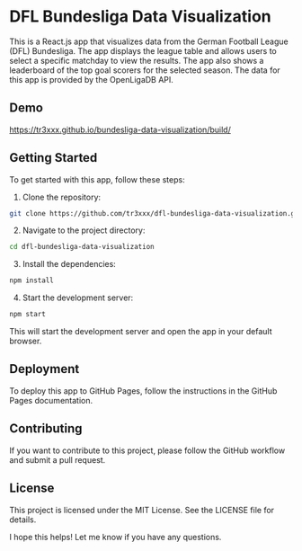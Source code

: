 # DFL Bundesliga Data Visualization

This is a React.js app that visualizes data from the German Football League (DFL) Bundesliga. The app displays the league table and allows users to select a specific matchday to view the results. The app also shows a leaderboard of the top goal scorers for the selected season. The data for this app is provided by the OpenLigaDB API.

## Demo
https://tr3xxx.github.io/bundesliga-data-visualization/build/


## Getting Started

To get started with this app, follow these steps:

1. Clone the repository:

```bash
git clone https://github.com/tr3xxx/dfl-bundesliga-data-visualization.git
```
2. Navigate to the project directory:

```bash
cd dfl-bundesliga-data-visualization
```

3. Install the dependencies:

```bash
npm install
```

4. Start the development server:
```bash
npm start
```
This will start the development server and open the app in your default browser.

## Deployment
To deploy this app to GitHub Pages, follow the instructions in the GitHub Pages documentation.

## Contributing
If you want to contribute to this project, please follow the GitHub workflow and submit a pull request.

## License
This project is licensed under the MIT License. See the LICENSE file for details.

I hope this helps! Let me know if you have any questions.
